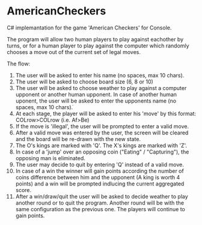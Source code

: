 # AmericanCheckers
C# implemantation for the game 'American Checkers' for Console. 

The program will allow two human players to play against eachother by turns, or
for a human player to play against the computer which randomly chooses a move out of
the current set of legal moves.

The flow:
1. The user will be asked to enter his name (no spaces, max 10 chars).
2. The user will be asked to choose board size (6, 8 or 10)
3. The user will be asked to choose weather to play against a computer upponent 
   or another human upponent. In case of another human uponent, the user will
   be asked to enter the upponents name (no spaces, max 10 chars).ֿ
4. At each stage, the player will be asked to enter his 'move' by this format: 
   COLrow>COLrow (i.e. Af>Be)
6. If the move is 'illegal', the user will be prompted to enter a valid move.
7. After a valid move was entered by the user, the screen will be cleared and the
   board will be re-drawn with the new state.
8. The O's kings are marked with 'Q'. The X's kings are marked with 'Z'.
9. In case of a 'jump' over an opposing coin ("Eating" / "Capturing"), the
   opposing man is eliminated.
10. The user may decide to quit by entering 'Q' instead of a valid move.
11. In case of a win the winner will gain points according the number of coins
    difference between him and the upponent (A king is worth 4 points) and a
    win will be prompted indlucing the current aggregated score.
12. After a win/draw/quit the user will be asked to decide weather to play
    another round or to quit the program. Another round will be with the same
    configuration as the previous one. The players will continue to gain points.
    
